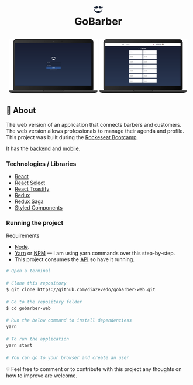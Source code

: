 <h1 align="center">
  <img alt="Login page" src=".github/logo.svg" width="5%" align="center"/> </br>
    GoBarber
</h1>

<h2 align="center">
  <img alt="Web login page" src=".github/gobarber-web-login.png" width="48%" />
  <img alt="Mobile login page" src=".github/gobarber-web-dashboard.png" width="48%" />
</h2>

## :page_with_curl: About

The web version of an application that connects barbers and customers. The web version allows professionals to manage their agenda and profile. This project was built during the [Rockeseat Bootcamp](https://rocketseat.com.br/gostack).

It has the [backend](https://github.com/diazevedo/gobarber) and [mobile](https://github.com/diazevedo/gobarber-mobile).

### Technologies / Libraries

- [React](https://reactjs.org/)
- [React Select](https://react-select.com/)
- [React Toastify](https://github.com/fkhadra/react-toastify)
- [Redux](https://redux.js.org/introduction/getting-started)
- [Redux Saga](https://redux-saga.js.org/)
- [Styled Components](https://styled-components.com/)

### Running the project

Requirements

- [Node](https://nodejs.org/en/).
- [Yarn](https://yarnpkg.com/) or [NPM](https://www.npmjs.com/) — I am using yarn commands over this step-by-step.
- This project consumes the [API](https://www.github/diazevedo.com/gobarber) so have it running.

```bash
# Open a terminal

# Clone this repository
$ git clone https://github.com/diazevedo/gobarber-web.git

# Go to the repository folder
$ cd gobarber-web

# Run the below command to install dependenciess
yarn

# To run the application
yarn start

# You can go to your browser and create an user
```

:bulb: Feel free to comment or to contribute with this project any thoughts on how to improve are welcome.
